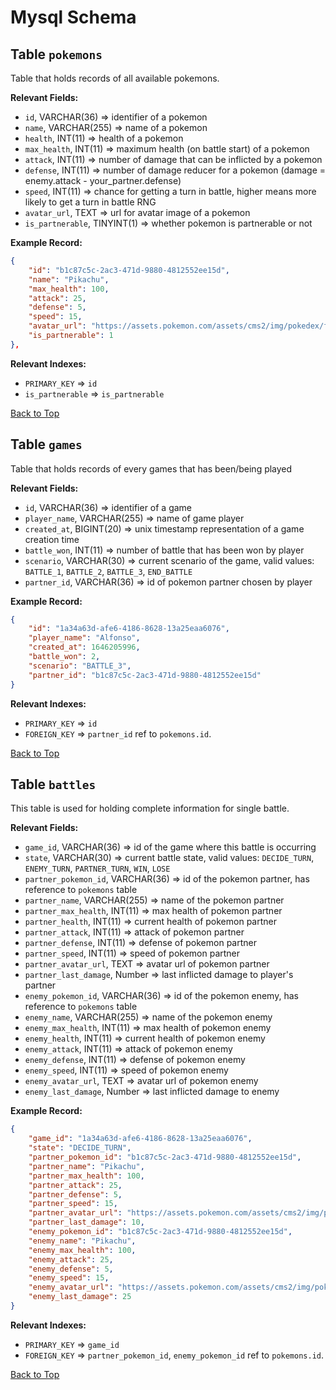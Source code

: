 # Mysql Schema

## Table `pokemons`

Table that holds records of all available pokemons.

**Relevant Fields:**

- `id`, VARCHAR(36) => identifier of a pokemon
- `name`, VARCHAR(255) => name of a pokemon
- `health`, INT(11) => health of a pokemon
- `max_health`, INT(11) => maximum health (on battle start) of a pokemon
- `attack`, INT(11) => number of damage that can be inflicted by a pokemon
- `defense`, INT(11) => number of damage reducer for a pokemon (damage = enemy.attack - your_partner.defense)
- `speed`, INT(11) => chance for getting a turn in battle, higher means more likely to get a turn in battle RNG
- `avatar_url`, TEXT => url for avatar image of a pokemon
- `is_partnerable`, TINYINT(1) => whether pokemon is partnerable or not

**Example Record:**

```json
{
    "id": "b1c87c5c-2ac3-471d-9880-4812552ee15d",
    "name": "Pikachu",
    "max_health": 100,
    "attack": 25,
    "defense": 5,
    "speed": 15,
    "avatar_url": "https://assets.pokemon.com/assets/cms2/img/pokedex/full/025.png",
    "is_partnerable": 1
},
```

**Relevant Indexes:**

- `PRIMARY_KEY` => `id`
- `is_partnerable` => `is_partnerable`

[Back to Top](#mysql-schema)

## Table `games`

Table that holds records of every games that has been/being played

**Relevant Fields:**

- `id`, VARCHAR(36) => identifier of a game
- `player_name`, VARCHAR(255) => name of game player
- `created_at`, BIGINT(20) => unix timestamp representation of a game creation time
- `battle_won`, INT(11) => number of battle that has been won by player
- `scenario`, VARCHAR(30) => current scenario of the game, valid values: `BATTLE_1`, `BATTLE_2`, `BATTLE_3`, `END_BATTLE`
- `partner_id`, VARCHAR(36) => id of pokemon partner chosen by player

**Example Record:**

```json
{
    "id": "1a34a63d-afe6-4186-8628-13a25eaa6076",
    "player_name": "Alfonso",
    "created_at": 1646205996,
    "battle_won": 2,
    "scenario": "BATTLE_3",
    "partner_id": "b1c87c5c-2ac3-471d-9880-4812552ee15d"
}
```

**Relevant Indexes:**

- `PRIMARY_KEY` => `id`
- `FOREIGN_KEY` => `partner_id` ref to `pokemons.id`.

[Back to Top](#mysql-schema)

## Table `battles`

This table is used for holding complete information for single battle.

**Relevant Fields:**

- `game_id`, VARCHAR(36) => id of the game where this battle is occurring
- `state`, VARCHAR(30) => current battle state, valid values: `DECIDE_TURN`, `ENEMY_TURN`, `PARTNER_TURN`, `WIN`, `LOSE`
- `partner_pokemon_id`, VARCHAR(36) => id of the pokemon partner, has reference to `pokemons` table
- `partner_name`, VARCHAR(255) => name of the pokemon partner
- `partner_max_health`, INT(11) => max health of pokemon partner
- `partner_health`, INT(11) => current health of pokemon partner
- `partner_attack`, INT(11) => attack of pokemon partner
- `partner_defense`, INT(11) => defense of pokemon partner
- `partner_speed`, INT(11) => speed of pokemon partner
- `partner_avatar_url`, TEXT => avatar url of pokemon partner
- `partner_last_damage`, Number => last inflicted damage to player's partner
- `enemy_pokemon_id`, VARCHAR(36) => id of the pokemon enemy, has reference to `pokemons` table
- `enemy_name`, VARCHAR(255) => name of the pokemon enemy
- `enemy_max_health`, INT(11) => max health of pokemon enemy
- `enemy_health`, INT(11) => current health of pokemon enemy
- `enemy_attack`, INT(11) => attack of pokemon enemy
- `enemy_defense`, INT(11) => defense of pokemon enemy
- `enemy_speed`, INT(11) => speed of pokemon enemy
- `enemy_avatar_url`, TEXT => avatar url of pokemon enemy
- `enemy_last_damage`, Number => last inflicted damage to enemy

**Example Record:**

```json
{
    "game_id": "1a34a63d-afe6-4186-8628-13a25eaa6076",
    "state": "DECIDE_TURN",
    "partner_pokemon_id": "b1c87c5c-2ac3-471d-9880-4812552ee15d",
    "partner_name": "Pikachu",
    "partner_max_health": 100,
    "partner_attack": 25,
    "partner_defense": 5,
    "partner_speed": 15,
    "partner_avatar_url": "https://assets.pokemon.com/assets/cms2/img/pokedex/full/025.png",
    "partner_last_damage": 10,
    "enemy_pokemon_id": "b1c87c5c-2ac3-471d-9880-4812552ee15d",
    "enemy_name": "Pikachu",
    "enemy_max_health": 100,
    "enemy_attack": 25,
    "enemy_defense": 5,
    "enemy_speed": 15,
    "enemy_avatar_url": "https://assets.pokemon.com/assets/cms2/img/pokedex/full/025.png",
    "enemy_last_damage": 25
}
```

**Relevant Indexes:**

- `PRIMARY_KEY` => `game_id`
- `FOREIGN_KEY` => `partner_pokemon_id`, `enemy_pokemon_id` ref to `pokemons.id`.

[Back to Top](#mysql-schema)